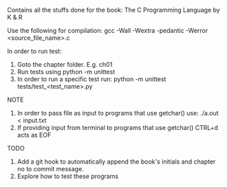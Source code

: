 Contains all the stuffs done for the book:
The C Programming Language by K & R

Use the following for compilation:
gcc -Wall -Wextra -pedantic -Werror <source_file_name>.c

In order to run test:
1. Goto the chapter folder. E.g. ch01
2. Run tests using python -m unittest
3. In order to run a specific test run: python -m unittest tests/test_<test_name>.py

NOTE
1. In order to pass file as input to programs that use getchar() use: ./a.out < input.txt
2. If providing input from terminal to programs that use getchar() CTRL+d acts as EOF

TODO
1. Add a git hook to automatically append the book's initials and chapter no to commit message.
2. Explore how to test these programs
